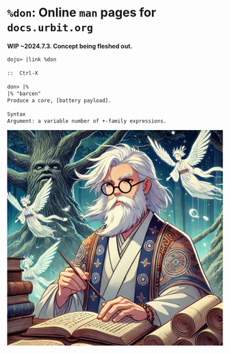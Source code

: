 #   `%don`: Online `man` pages for `docs.urbit.org`

**WIP ~2024.7.3. Concept being fleshed out.**

```
dojo> |link %don

::  Ctrl-X

don> |%
|% "barcen"
Produce a core, [battery payload].

Syntax
Argument: a variable number of +-family expressions.
```

![](logo.webp)
